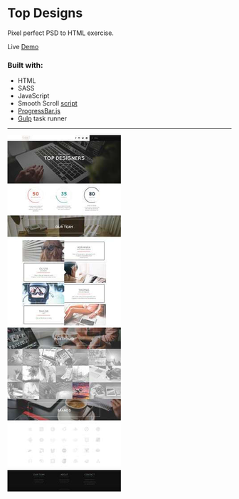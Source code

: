 # Top Designs

Pixel perfect PSD to HTML exercise. 

Live [Demo](https://mariusjagminas.github.io/TopDesigns/)

### Built with:
* HTML
* SASS
* JavaScript
* Smooth Scroll [script](https://github.com/cferdinandi/smooth-scroll)
* [ProgressBar.js](https://kimmobrunfeldt.github.io/progressbar.js/)
* [Gulp](https://gulpjs.com/) task runner

 ****

[![alt text](https://github.com/mariusjagminas/TopDesigns/blob/master/dist/img/8-desktop.jpg)](https://mariusjagminas.github.io/TopDesigns/)





